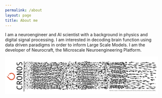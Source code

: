 ```yaml
---
permalink: /about
layout: page
title: About me
---
```


I am a neuroengineer and AI scientist with a background in physics and digital signal processing. I am interested in decoding brain function using data driven paradigms in order to inform Large Scale Models.
I am the developer of Neurocraft, the Microscale Neuroengineering Platform.

![](../assets/imgs/Cronos_logo.png)
